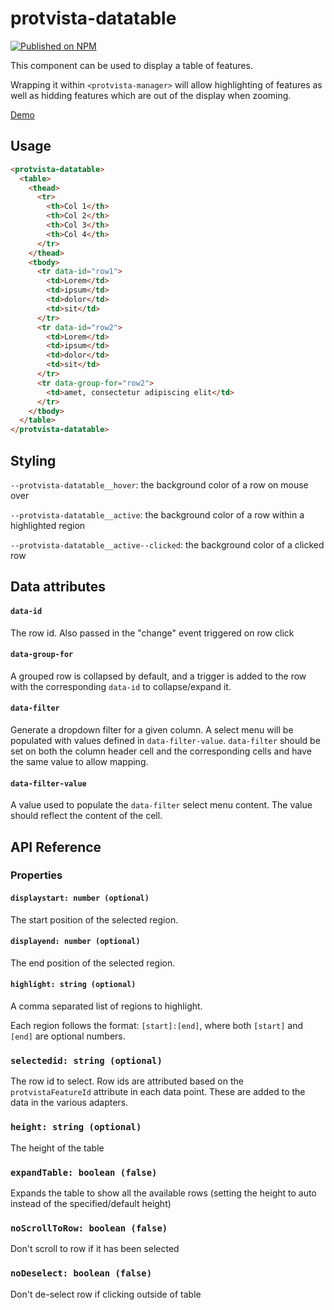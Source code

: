 # protvista-datatable

[![Published on NPM](https://img.shields.io/npm/v/protvista-datatable.svg)](https://www.npmjs.com/package/protvista-datatable)

This component can be used to display a table of features.

Wrapping it within `<protvista-manager>` will allow highlighting of features as well as hidding features which are out of the display when zooming.

[Demo](https://ebi-webcomponents.github.io/nightingale/#/datatable)

## Usage

```html
<protvista-datatable>
  <table>
    <thead>
      <tr>
        <th>Col 1</th>
        <th>Col 2</th>
        <th>Col 3</th>
        <th>Col 4</th>
      </tr>
    </thead>
    <tbody>
      <tr data-id="row1">
        <td>Lorem</td>
        <td>ipsum</td>
        <td>dolor</td>
        <td>sit</td>
      </tr>
      <tr data-id="row2">
        <td>Lorem</td>
        <td>ipsum</td>
        <td>dolor</td>
        <td>sit</td>
      </tr>
      <tr data-group-for="row2">
        <td>amet, consectetur adipiscing elit</td>
      </tr>
    </tbody>
  </table>
</protvista-datatable>
```

## Styling

`--protvista-datatable__hover`: the background color of a row on mouse over

`--protvista-datatable__active`: the background color of a row within a highlighted region

`--protvista-datatable__active--clicked`: the background color of a clicked row

## Data attributes

#### `data-id`

The row id. Also passed in the "change" event triggered on row click

#### `data-group-for`

A grouped row is collapsed by default, and a trigger is added to the row with the corresponding `data-id` to collapse/expand it.

#### `data-filter`

Generate a dropdown filter for a given column. A select menu will be populated with values defined in `data-filter-value`. `data-filter` should be set on both the column header cell and the corresponding cells and have the same value to allow mapping.

#### `data-filter-value`

A value used to populate the `data-filter` select menu content. The value should reflect the content of the cell.

## API Reference

### Properties

#### `displaystart: number (optional)`

The start position of the selected region.

#### `displayend: number (optional)`

The end position of the selected region.

#### `highlight: string (optional)`

A comma separated list of regions to highlight.

Each region follows the format: `[start]:[end]`, where both `[start]` and `[end]` are optional numbers.

### `selectedid: string (optional)`

The row id to select. Row ids are attributed based on the `protvistaFeatureId` attribute in each data point. These are added to the data in the various adapters.

### `height: string (optional)`

The height of the table

### `expandTable: boolean (false)`

Expands the table to show all the available rows (setting the height to auto instead of the specified/default height)

### `noScrollToRow: boolean (false)`

Don't scroll to row if it has been selected

### `noDeselect: boolean (false)`

Don't de-select row if clicking outside of table
